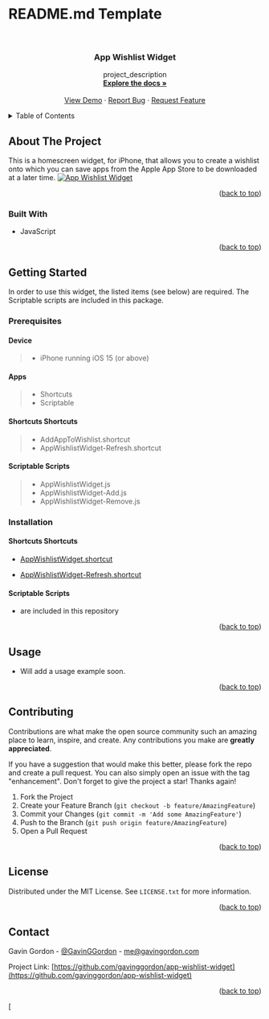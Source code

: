 # README.md Template

<a name="readme-top"></a>


<!-- PROJECT SHIELDS -->
<!--
*** I'm using markdown "reference style" links for readability.
*** Reference links are enclosed in brackets [ ] instead of parentheses ( ).
*** See the bottom of this document for the declaration of the reference variables
*** for contributors-url, forks-url, etc. This is an optional, concise syntax you may use.
*** https://www.markdownguide.org/basic-syntax/#reference-style-links
-->

<br />
<div align="center">

<h3 align="center">App Wishlist Widget</h3>

  <p align="center">
    project_description
    <br />
    <a href="https://github.com/gavinggordon/app-wishlist-widget"><strong>Explore the docs »</strong></a>
    <br />
    <br />
    <a href="https://github.com/gavinggordon/app-wishlist-widget">View Demo</a>
    ·
    <a href="https://github.com/gavinggordon/app-wishlist-widget/issues">Report Bug</a>
    ·
    <a href="https://github.com/gavinggordon/app-wishlist-widget/issues">Request Feature</a>
  </p>
</div>



<!-- TABLE OF CONTENTS -->
<details>
  <summary>Table of Contents</summary>
  <ol>
    <li>
      <a href="#about-the-project">About The Project</a>
      <ul>
        <li><a href="#built-with">Built With</a></li>
      </ul>
    </li>
    <li>
      <a href="#getting-started">Getting Started</a>
      <ul>
        <li><a href="#prerequisites">Prerequisites</a></li>
        <li><a href="#installation">Installation</a></li>
      </ul>
    </li>
    <li><a href="#usage">Usage</a></li>
    <li><a href="#roadmap">Roadmap</a></li>
    <li><a href="#contributing">Contributing</a></li>
    <li><a href="#license">License</a></li>
    <li><a href="#contact">Contact</a></li>
  </ol>
</details>



<!-- ABOUT THE PROJECT -->
## About The Project

This is a homescreen widget, for iPhone, that allows you to create
a wishlist onto which you can save
apps from the Apple App Store to be downloaded at a later time.
[![App Wishlist Widget][product-screenshot]](https://github.com/gavinggordon/app-wishlist-widget/AppWishlistWidget-ExampleScreenshot.png)


<p align="right">(<a href="#readme-top">back to top</a>)</p>



### Built With

* JavaScript 

<p align="right">(<a href="#readme-top">back to top</a>)</p>


<!-- GETTING STARTED -->
## Getting Started

In order to use this widget, the listed items (see below) are required. The Scriptable scripts are included in this package.

### Prerequisites

#### Device
> - iPhone running iOS 15 (or above)

#### Apps
> - Shortcuts
> - Scriptable

#### Shortcuts Shortcuts
> - AddAppToWishlist.shortcut
> - AppWishlistWidget-Refresh.shortcut

#### Scriptable Scripts
> - AppWishlistWidget.js
> - AppWishlistWidget-Add.js
> - AppWishlistWidget-Remove.js

### Installation

#### Shortcuts Shortcuts

- [AppWishlistWidget.shortcut](https://www.dropbox.com/s/p5g0qlofz1aok7f/AddAppToWishlist.shortcut?dl=0)

- [AppWishlistWidget-Refresh.shortcut](https://www.dropbox.com/s/fhezkj2vw5ionyd/AppWishlistWidget-Refresh.shortcut?dl=0)

#### Scriptable Scripts

- are included in this repository

<p align="right">(<a href="#readme-top">back to top</a>)</p>



<!-- USAGE EXAMPLES -->
## Usage

- Will add a usage example soon.

<p align="right">(<a href="#readme-top">back to top</a>)</p>



<!-- CONTRIBUTING -->
## Contributing

Contributions are what make the open source community such an amazing place to learn, inspire, and create. Any contributions you make are **greatly appreciated**.

If you have a suggestion that would make this better, please fork the repo and create a pull request. You can also simply open an issue with the tag "enhancement".
Don't forget to give the project a star! Thanks again!

1. Fork the Project
2. Create your Feature Branch (`git checkout -b feature/AmazingFeature`)
3. Commit your Changes (`git commit -m 'Add some AmazingFeature'`)
4. Push to the Branch (`git push origin feature/AmazingFeature`)
5. Open a Pull Request

<p align="right">(<a href="#readme-top">back to top</a>)</p>



<!-- LICENSE -->
## License

Distributed under the MIT License. See `LICENSE.txt` for more information.

<p align="right">(<a href="#readme-top">back to top</a>)</p>



<!-- CONTACT -->
## Contact

Gavin Gordon - [@GavinGGordon](https://twitter.com/GavinGGordon) - me@gavingordon.com

Project Link: [https://github.com/gavinggordon/app-wishlist-widget](https://github.com/gavinggordon/app-wishlist-widget)

<p align="right">(<a href="#readme-top">back to top</a>)</p>

<!-- MARKDOWN LINKS & IMAGES -->
<!-- https://www.markdownguide.org/basic-syntax/#reference-style-links -->
[

[forks-shield]: https://github.com/gavinggordon/app-wishlist-widget.svg?style=for-the-badge
[forks-url]: https://github.com/gavinggordon/app-wishlist-widget/network/members
[stars-shield]: https://github.com/gavinggordon/app-wishlist-widget.svg?style=for-the-badge
[stars-url]: https://github.com/gavinggordon/app-wishlist-widget/stargazers
[issues-shield]: https://github.com/gavinggordon/app-wishlist-widget.svg?style=for-the-badge
[issues-url]: https://github.com/gavinggordon/app-wishlist-widget/issues
[license-shield]: https://github.com/gavinggordon/app-wishlist-widget.svg?style=for-the-badge
[license-url]: https://github.com/gavinggordon/app-wishlist-widget/blob/master/LICENSE.txt
[linkedin-shield]: https://img.shields.io/badge/-LinkedIn-black.svg?style=for-the-badge&logo=linkedin&colorB=555
[linkedin-url]: https://linkedin.com/in/linkedin_username
[product-screenshot]: https://github.com/gavinggordon/app-wishlist-widget/AppWishlistWidget-ExampleScreenshot.png
